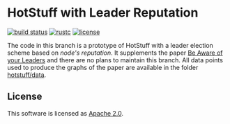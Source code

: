 # HotStuff with Leader Reputation

[![build status](https://img.shields.io/github/workflow/status/asonnino/hotstuff/Build/leader-reputation?style=flat-square&logo=github)](https://github.com/asonnino/hotstuff/actions)
[![rustc](https://img.shields.io/badge/rustc-1.48+-blue?style=flat-square&logo=rust)](https://www.rust-lang.org)
[![license](https://img.shields.io/badge/license-Apache-blue.svg?style=flat-square)](LICENSE)

The code in this branch is a prototype of HotStuff with a leader election scheme based on *node's reputation*. It supplements the paper [Be Aware of your Leaders]() and there are no plans to maintain this branch. All data points used to produce the graphs of the paper are available in the folder [hotstuff/data](data/).

## License
This software is licensed as [Apache 2.0](LICENSE).
